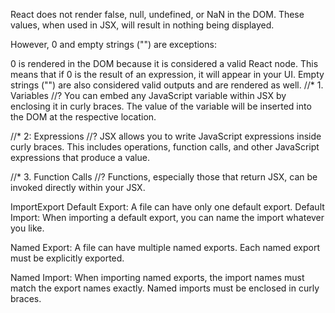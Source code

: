 React does not render false, null, undefined, or NaN in the DOM. These values, when used in JSX, will result in nothing being displayed.

However, 0 and empty strings ("") are exceptions:

0 is rendered in the DOM because it is considered a valid React node. This means that if 0 is the result of an expression, it will appear in your UI.
Empty strings ("") are also considered valid outputs and are rendered as well.
//* 1. Variables //? You can embed any JavaScript variable within JSX by enclosing it in curly braces. The value of the variable will be inserted into the DOM at the respective location.

//* 2: Expressions //? JSX allows you to write JavaScript expressions inside curly braces. This includes operations, function calls, and other JavaScript expressions that produce a value.

//* 3. Function Calls //? Functions, especially those that return JSX, can be invoked directly within your JSX.

ImportExport
Default Export: A file can have only one default export. Default Import: When importing a default export, you can name the import whatever you like.

Named Export: A file can have multiple named exports. Each named export must be explicitly exported.

Named Import: When importing named exports, the import names must match the export names exactly. Named imports must be enclosed in curly braces.